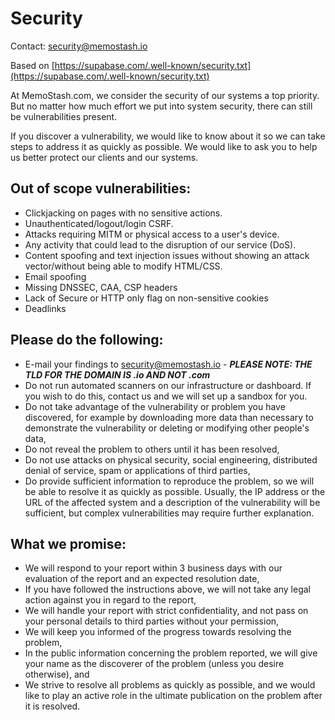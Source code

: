 # Security

Contact: security@memostash.io

Based on [https://supabase.com/.well-known/security.txt](https://supabase.com/.well-known/security.txt)

At MemoStash.com, we consider the security of our systems a top priority. But no matter how much effort we put into system security, there can still be vulnerabilities present.

If you discover a vulnerability, we would like to know about it so we can take steps to address it as quickly as possible. We would like to ask you to help us better protect our clients and our systems.

## Out of scope vulnerabilities:

- Clickjacking on pages with no sensitive actions.
- Unauthenticated/logout/login CSRF.
- Attacks requiring MITM or physical access to a user's device.
- Any activity that could lead to the disruption of our service (DoS).
- Content spoofing and text injection issues without showing an attack vector/without being able to modify HTML/CSS.
- Email spoofing
- Missing DNSSEC, CAA, CSP headers
- Lack of Secure or HTTP only flag on non-sensitive cookies
- Deadlinks

## Please do the following:

- E-mail your findings to [security@memostash.io](mailto:security@memostash.io) - **_PLEASE NOTE: THE TLD FOR THE DOMAIN IS .io AND NOT .com_**
- Do not run automated scanners on our infrastructure or dashboard. If you wish to do this, contact us and we will set up a sandbox for you.
- Do not take advantage of the vulnerability or problem you have discovered, for example by downloading more data than necessary to demonstrate the vulnerability or deleting or modifying other people's data,
- Do not reveal the problem to others until it has been resolved,
- Do not use attacks on physical security, social engineering, distributed denial of service, spam or applications of third parties,
- Do provide sufficient information to reproduce the problem, so we will be able to resolve it as quickly as possible. Usually, the IP address or the URL of the affected system and a description of the vulnerability will be sufficient, but complex vulnerabilities may require further explanation.

## What we promise:

- We will respond to your report within 3 business days with our evaluation of the report and an expected resolution date,
- If you have followed the instructions above, we will not take any legal action against you in regard to the report,
- We will handle your report with strict confidentiality, and not pass on your personal details to third parties without your permission,
- We will keep you informed of the progress towards resolving the problem,
- In the public information concerning the problem reported, we will give your name as the discoverer of the problem (unless you desire otherwise), and
- We strive to resolve all problems as quickly as possible, and we would like to play an active role in the ultimate publication on the problem after it is resolved.
